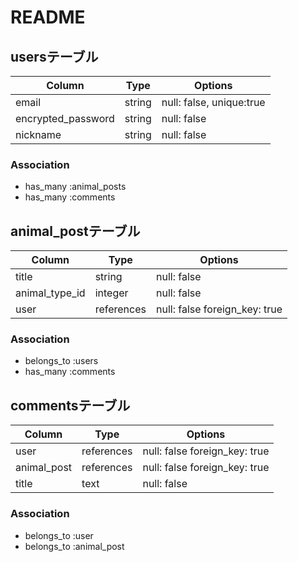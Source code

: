 # README

## usersテーブル

| Column             | Type       | Options                        |
| ------------------ | ---------- | ------------------------------ |
| email              | string     | null: false, unique:true       |
| encrypted_password | string     | null: false                    |
| nickname           | string     | null: false                    |

### Association
- has_many :animal_posts
- has_many :comments

## animal_postテーブル

| Column             | Type       | Options                        |
| ------------------ | ---------- | ------------------------------ |
| title              | string     | null: false                    |
| animal_type_id     | integer    | null: false                    |
| user               | references | null: false  foreign_key: true |


### Association
- belongs_to :users
- has_many :comments

## commentsテーブル

| Column       | Type       | Options                        |
| ------------ | ---------- | ------------------------------ |
| user         | references | null: false  foreign_key: true |
| animal_post  | references | null: false  foreign_key: true |
| title        | text       | null: false                    |


### Association
- belongs_to :user
- belongs_to :animal_post